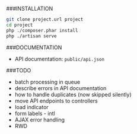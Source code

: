 ###INSTALLATION
```bash
git clone project.url project
cd project
php ./composer.phar install
php ./artisan serve
```

###DOCUMENTATION
- API documentation: `public/api.json`

###TODO
- batch processing in queue
- describe errors in API documentation
- how to handle duplicates (now skipped silently)
- move API endpoints to controllers
- load indicator
- form labels - intl
- AJAX error handling
- RWD
